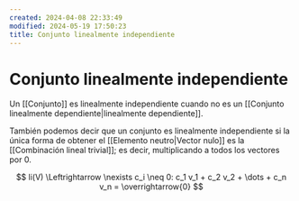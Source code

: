 ```yaml
---
created: 2024-04-08 22:33:49
modified: 2024-05-19 17:50:23
title: Conjunto linealmente independiente
---
```


# Conjunto linealmente independiente

Un [[Conjunto]] es linealmente independiente cuando no es un [[Conjunto linealmente dependiente|linealmente dependiente]].

También podemos decir que un conjunto es linealmente independiente si la única forma de obtener el [[Elemento neutro|Vector nulo]] es la [[Combinación lineal trivial]]; es decir, multiplicando a todos los vectores por $0$.

$$
li(V) \Leftrightarrow \nexists c_i \neq 0: c_1 v_1 + c_2 v_2 + \dots + c_n v_n = \overrightarrow{0}
$$
